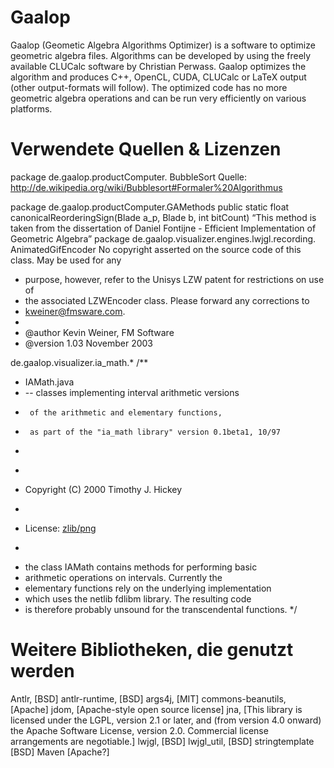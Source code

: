 # Gaalop
Gaalop (Geometic Algebra Algorithms Optimizer) is a software to optimize geometric algebra files. Algorithms can be developed by using the freely available CLUCalc software by Christian Perwass. Gaalop optimizes the algorithm and produces C++, OpenCL, CUDA, CLUCalc or LaTeX output (other output-formats will follow). The optimized code has no more geometric algebra operations and can be run very efficiently on various platforms.

# Verwendete Quellen & Lizenzen

package de.gaalop.productComputer. BubbleSort
Quelle: http://de.wikipedia.org/wiki/Bubblesort#Formaler%20Algorithmus

package de.gaalop.productComputer.GAMethods
public static float canonicalReorderingSign(Blade a_p, Blade b, int bitCount)
    “This method is taken from the dissertation of Daniel Fontijne - Efficient Implementation of Geometric Algebra”
package de.gaalop.visualizer.engines.lwjgl.recording. AnimatedGifEncoder
No copyright asserted on the source code of this class. May be used for any
 * purpose, however, refer to the Unisys LZW patent for restrictions on use of
 * the associated LZWEncoder class. Please forward any corrections to
 * kweiner@fmsware.com.
 * 
 * @author Kevin Weiner, FM Software
 * @version 1.03 November 2003

de.gaalop.visualizer.ia_math.*
/**
 * IAMath.java 
 *   -- classes implementing interval arithmetic versions
 *      of the arithmetic and elementary functions,
 *      as part of the "ia_math library" version 0.1beta1, 10/97
 * 
 * <p>
 * Copyright (C) 2000 Timothy J. Hickey
 * <p>
 * License: <a href="http://interval.sourceforge.net/java/ia_math/licence.txt">zlib/png</a>
 * <p>
 * the class IAMath contains methods for performing basic
 * arithmetic operations on intervals. Currently the
 * elementary functions rely on the underlying implementation
 * which uses the netlib fdlibm library. The resulting code
 * is therefore probably unsound for the transcendental functions.
 */

# Weitere Bibliotheken, die genutzt werden

Antlr, [BSD]
antlr-runtime, [BSD]
args4j, [MIT]
commons-beanutils, [Apache]
jdom, [Apache-style open source license]
jna, [This library is licensed under the LGPL, version 2.1 or later, and (from version 4.0 onward) the Apache Software License, version 2.0. Commercial license arrangements are negotiable.]
lwjgl, [BSD]
lwjgl_util, [BSD]
stringtemplate [BSD]
Maven [Apache?]
